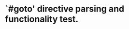 `#goto' directive parsing and functionality test.
==================================================
